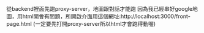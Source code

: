 從backend裡面先跑proxy-server，地圖跟對話才能跑
因為我已經串好google地圖，用html開會有問題，所開啟介面用這個網址:http://localhost:3000/front-page.html
(一定要先打開proxy-server所以html才會跑得動喔)
